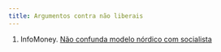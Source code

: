 ```yaml
---
title: Argumentos contra não liberais
---
```


1. InfoMoney. [Não confunda modelo nórdico com socialista](https://www.infomoney.com.br/colunistas/economia-com-renata-barreto/nao-confunda-modelo-nordico-com-socialista/)